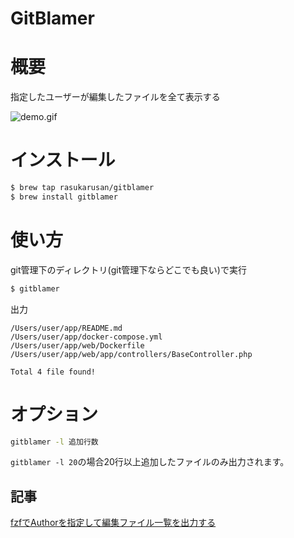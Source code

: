 # GitBlamer

# 概要
指定したユーザーが編集したファイルを全て表示する

![demo.gif](https://user-images.githubusercontent.com/17779386/52861971-5812b100-3177-11e9-902a-26ff79dc5e76.gif)

# インストール

```sh 
$ brew tap rasukarusan/gitblamer
$ brew install gitblamer
```

# 使い方

git管理下のディレクトリ(git管理下ならどこでも良い)で実行
```sh 
$ gitblamer
```

出力
```
/Users/user/app/README.md
/Users/user/app/docker-compose.yml
/Users/user/app/web/Dockerfile
/Users/user/app/web/app/controllers/BaseController.php

Total 4 file found!
```
 
# オプション
```sh
gitblamer -l 追加行数
```
`gitblamer -l 20`の場合20行以上追加したファイルのみ出力されます。

## 記事

[fzfでAuthorを指定して編集ファイル一覧を出力する](https://www.rasukarusan.com/entry/2019/02/15/215542)

